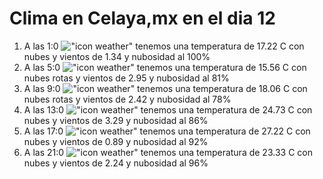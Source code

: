 # Clima en Celaya,mx en el dia 12

1. A las 1:0 !["icon weather"](http://openweathermap.org/img/w/04n.png) tenemos una temperatura de 17.22 C con nubes y  vientos de 1.34 y nubosidad al 100%
1. A las 5:0 !["icon weather"](http://openweathermap.org/img/w/04n.png) tenemos una temperatura de 15.56 C con nubes rotas y  vientos de 2.95 y nubosidad al 81%
1. A las 9:0 !["icon weather"](http://openweathermap.org/img/w/04d.png) tenemos una temperatura de 18.06 C con nubes rotas y  vientos de 2.42 y nubosidad al 78%
1. A las 13:0 !["icon weather"](http://openweathermap.org/img/w/04d.png) tenemos una temperatura de 24.73 C con nubes y  vientos de 3.29 y nubosidad al 86%
1. A las 17:0 !["icon weather"](http://openweathermap.org/img/w/04d.png) tenemos una temperatura de 27.22 C con nubes y  vientos de 0.89 y nubosidad al 92%
1. A las 21:0 !["icon weather"](http://openweathermap.org/img/w/04n.png) tenemos una temperatura de 23.33 C con nubes y  vientos de 2.24 y nubosidad al 96%
